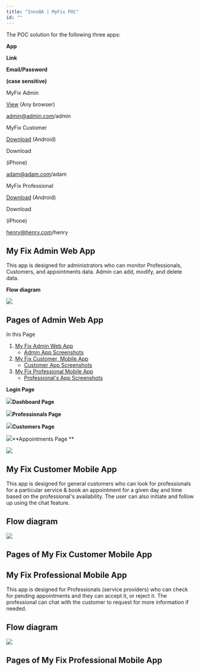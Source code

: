 ```yaml
---
title: "InnoQA | MyFix POC"
id: ""
---
```


The POC solution for the following three apps:

**App**

**Link**

**Email/Password**

**(case sensitive)**

MyFix Admin 

[View](http://pk3sg9gjkbf9.cloud.wavemakeronline.com/Myfix_admin/) (Any browser)

admin@admin.com/admin

MyFix Customer

[Download](https://drive.google.com/open?id=1GflUobX69ybnrUhnnEesFQHOXHdGMFk5) (Android)

Download

(iPhone)

adam@adam.com/adam

MyFix Professional

[Download](https://drive.google.com/file/d/1vgdvlPBMTKLZ4IG4h9uh34DMYjk7F_id/view?usp=sharing) (Android)

Download

(iPhone)

henry@henry.com/henry

## My Fix Admin Web App

This app is designed for administrators who can monitor Professionals, Customers, and appointments data. Admin can add, modify, and delete data.

**Flow diagram**

[![](https://www.wavemaker.com../assets/FlowDiagram-Web-e1562335385816.png)](https://www.wavemaker.com../assets/FlowDiagram-Web-e1562335385816.png)

## Pages of Admin Web App

In this Page

1. [My Fix Admin Web App](#admin-app)
    - [Admin App Screenshots](#admin-app-pages)
2. [My Fix Customer  Mobile App](#customer-app)
    - [Customer App Screenshots](#customer-app-pages)
3. [My Fix Professional Mobile App](#professional-app)
    - [Professional's App Screenshots](#professional-app-pages)

**Login Page**

[![](https://www.wavemaker.com../assets/Login-Page-show-case-app.png)](https://www.wavemaker.com../assets/Login-Page-show-case-app.png)**Dashboard Page**

[![](https://www.wavemaker.com../assets/Dashboard-Page.png)](https://www.wavemaker.com../assets/Dashboard-Page.png)**Professionals Page**

[![](https://www.wavemaker.com../assets/Professionals-Page.png)](https://www.wavemaker.com../assets/Professionals-Page.png)**Customers Page**

[![](https://www.wavemaker.com../assets/Customers-Page.png)](https://www.wavemaker.com../assets/Customers-Page.png)**Appointments Page **

[![](https://www.wavemaker.com../assets/Appointments-Page.png)](https://www.wavemaker.com../assets/Appointments-Page.png)

## My Fix Customer Mobile App

This app is designed for general customers who can look for professionals for a particular service & book an appointment for a given day and time based on the professional's availability. The user can also initiate and follow up using the chat feature.

## Flow diagram

[![](https://www.wavemaker.com../assets/Mobile-App.png)](https://www.wavemaker.com../assets/Mobile-App.png)

## Pages of My Fix Customer Mobile App

## My Fix Professional Mobile App

This app is designed for Professionals (service providers) who can check for pending appointments and they can accept it, or reject it. The professional can chat with the customer to request for more information if needed.

## Flow diagram

[![](https://www.wavemaker.com../assets/Professional-Fix_FlowDiagram.png)](https://www.wavemaker.com../assets/Professional-Fix_FlowDiagram.png)

## Pages of My Fix Professional Mobile App
